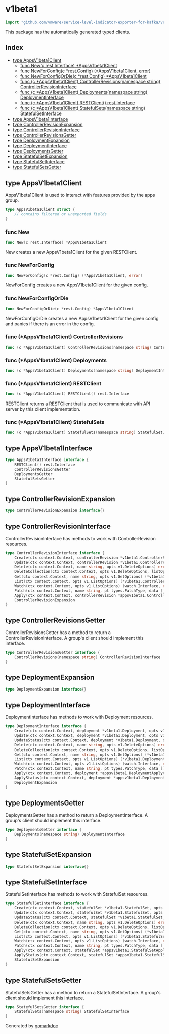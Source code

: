 <!-- Code generated by gomarkdoc. DO NOT EDIT -->

# v1beta1

```go
import "github.com/vmware/service-level-indicator-exporter-for-kafka/vendor/k8s.io/client-go/kubernetes/typed/apps/v1beta1"
```

This package has the automatically generated typed clients.

## Index

- [type AppsV1beta1Client](<#type-appsv1beta1client>)
  - [func New(c rest.Interface) *AppsV1beta1Client](<#func-new>)
  - [func NewForConfig(c *rest.Config) (*AppsV1beta1Client, error)](<#func-newforconfig>)
  - [func NewForConfigOrDie(c *rest.Config) *AppsV1beta1Client](<#func-newforconfigordie>)
  - [func (c *AppsV1beta1Client) ControllerRevisions(namespace string) ControllerRevisionInterface](<#func-appsv1beta1client-controllerrevisions>)
  - [func (c *AppsV1beta1Client) Deployments(namespace string) DeploymentInterface](<#func-appsv1beta1client-deployments>)
  - [func (c *AppsV1beta1Client) RESTClient() rest.Interface](<#func-appsv1beta1client-restclient>)
  - [func (c *AppsV1beta1Client) StatefulSets(namespace string) StatefulSetInterface](<#func-appsv1beta1client-statefulsets>)
- [type AppsV1beta1Interface](<#type-appsv1beta1interface>)
- [type ControllerRevisionExpansion](<#type-controllerrevisionexpansion>)
- [type ControllerRevisionInterface](<#type-controllerrevisioninterface>)
- [type ControllerRevisionsGetter](<#type-controllerrevisionsgetter>)
- [type DeploymentExpansion](<#type-deploymentexpansion>)
- [type DeploymentInterface](<#type-deploymentinterface>)
- [type DeploymentsGetter](<#type-deploymentsgetter>)
- [type StatefulSetExpansion](<#type-statefulsetexpansion>)
- [type StatefulSetInterface](<#type-statefulsetinterface>)
- [type StatefulSetsGetter](<#type-statefulsetsgetter>)


## type AppsV1beta1Client

AppsV1beta1Client is used to interact with features provided by the apps group.

```go
type AppsV1beta1Client struct {
    // contains filtered or unexported fields
}
```

### func New

```go
func New(c rest.Interface) *AppsV1beta1Client
```

New creates a new AppsV1beta1Client for the given RESTClient.

### func NewForConfig

```go
func NewForConfig(c *rest.Config) (*AppsV1beta1Client, error)
```

NewForConfig creates a new AppsV1beta1Client for the given config.

### func NewForConfigOrDie

```go
func NewForConfigOrDie(c *rest.Config) *AppsV1beta1Client
```

NewForConfigOrDie creates a new AppsV1beta1Client for the given config and panics if there is an error in the config.

### func \(\*AppsV1beta1Client\) ControllerRevisions

```go
func (c *AppsV1beta1Client) ControllerRevisions(namespace string) ControllerRevisionInterface
```

### func \(\*AppsV1beta1Client\) Deployments

```go
func (c *AppsV1beta1Client) Deployments(namespace string) DeploymentInterface
```

### func \(\*AppsV1beta1Client\) RESTClient

```go
func (c *AppsV1beta1Client) RESTClient() rest.Interface
```

RESTClient returns a RESTClient that is used to communicate with API server by this client implementation.

### func \(\*AppsV1beta1Client\) StatefulSets

```go
func (c *AppsV1beta1Client) StatefulSets(namespace string) StatefulSetInterface
```

## type AppsV1beta1Interface

```go
type AppsV1beta1Interface interface {
    RESTClient() rest.Interface
    ControllerRevisionsGetter
    DeploymentsGetter
    StatefulSetsGetter
}
```

## type ControllerRevisionExpansion

```go
type ControllerRevisionExpansion interface{}
```

## type ControllerRevisionInterface

ControllerRevisionInterface has methods to work with ControllerRevision resources.

```go
type ControllerRevisionInterface interface {
    Create(ctx context.Context, controllerRevision *v1beta1.ControllerRevision, opts v1.CreateOptions) (*v1beta1.ControllerRevision, error)
    Update(ctx context.Context, controllerRevision *v1beta1.ControllerRevision, opts v1.UpdateOptions) (*v1beta1.ControllerRevision, error)
    Delete(ctx context.Context, name string, opts v1.DeleteOptions) error
    DeleteCollection(ctx context.Context, opts v1.DeleteOptions, listOpts v1.ListOptions) error
    Get(ctx context.Context, name string, opts v1.GetOptions) (*v1beta1.ControllerRevision, error)
    List(ctx context.Context, opts v1.ListOptions) (*v1beta1.ControllerRevisionList, error)
    Watch(ctx context.Context, opts v1.ListOptions) (watch.Interface, error)
    Patch(ctx context.Context, name string, pt types.PatchType, data []byte, opts v1.PatchOptions, subresources ...string) (result *v1beta1.ControllerRevision, err error)
    Apply(ctx context.Context, controllerRevision *appsv1beta1.ControllerRevisionApplyConfiguration, opts v1.ApplyOptions) (result *v1beta1.ControllerRevision, err error)
    ControllerRevisionExpansion
}
```

## type ControllerRevisionsGetter

ControllerRevisionsGetter has a method to return a ControllerRevisionInterface. A group's client should implement this interface.

```go
type ControllerRevisionsGetter interface {
    ControllerRevisions(namespace string) ControllerRevisionInterface
}
```

## type DeploymentExpansion

```go
type DeploymentExpansion interface{}
```

## type DeploymentInterface

DeploymentInterface has methods to work with Deployment resources.

```go
type DeploymentInterface interface {
    Create(ctx context.Context, deployment *v1beta1.Deployment, opts v1.CreateOptions) (*v1beta1.Deployment, error)
    Update(ctx context.Context, deployment *v1beta1.Deployment, opts v1.UpdateOptions) (*v1beta1.Deployment, error)
    UpdateStatus(ctx context.Context, deployment *v1beta1.Deployment, opts v1.UpdateOptions) (*v1beta1.Deployment, error)
    Delete(ctx context.Context, name string, opts v1.DeleteOptions) error
    DeleteCollection(ctx context.Context, opts v1.DeleteOptions, listOpts v1.ListOptions) error
    Get(ctx context.Context, name string, opts v1.GetOptions) (*v1beta1.Deployment, error)
    List(ctx context.Context, opts v1.ListOptions) (*v1beta1.DeploymentList, error)
    Watch(ctx context.Context, opts v1.ListOptions) (watch.Interface, error)
    Patch(ctx context.Context, name string, pt types.PatchType, data []byte, opts v1.PatchOptions, subresources ...string) (result *v1beta1.Deployment, err error)
    Apply(ctx context.Context, deployment *appsv1beta1.DeploymentApplyConfiguration, opts v1.ApplyOptions) (result *v1beta1.Deployment, err error)
    ApplyStatus(ctx context.Context, deployment *appsv1beta1.DeploymentApplyConfiguration, opts v1.ApplyOptions) (result *v1beta1.Deployment, err error)
    DeploymentExpansion
}
```

## type DeploymentsGetter

DeploymentsGetter has a method to return a DeploymentInterface. A group's client should implement this interface.

```go
type DeploymentsGetter interface {
    Deployments(namespace string) DeploymentInterface
}
```

## type StatefulSetExpansion

```go
type StatefulSetExpansion interface{}
```

## type StatefulSetInterface

StatefulSetInterface has methods to work with StatefulSet resources.

```go
type StatefulSetInterface interface {
    Create(ctx context.Context, statefulSet *v1beta1.StatefulSet, opts v1.CreateOptions) (*v1beta1.StatefulSet, error)
    Update(ctx context.Context, statefulSet *v1beta1.StatefulSet, opts v1.UpdateOptions) (*v1beta1.StatefulSet, error)
    UpdateStatus(ctx context.Context, statefulSet *v1beta1.StatefulSet, opts v1.UpdateOptions) (*v1beta1.StatefulSet, error)
    Delete(ctx context.Context, name string, opts v1.DeleteOptions) error
    DeleteCollection(ctx context.Context, opts v1.DeleteOptions, listOpts v1.ListOptions) error
    Get(ctx context.Context, name string, opts v1.GetOptions) (*v1beta1.StatefulSet, error)
    List(ctx context.Context, opts v1.ListOptions) (*v1beta1.StatefulSetList, error)
    Watch(ctx context.Context, opts v1.ListOptions) (watch.Interface, error)
    Patch(ctx context.Context, name string, pt types.PatchType, data []byte, opts v1.PatchOptions, subresources ...string) (result *v1beta1.StatefulSet, err error)
    Apply(ctx context.Context, statefulSet *appsv1beta1.StatefulSetApplyConfiguration, opts v1.ApplyOptions) (result *v1beta1.StatefulSet, err error)
    ApplyStatus(ctx context.Context, statefulSet *appsv1beta1.StatefulSetApplyConfiguration, opts v1.ApplyOptions) (result *v1beta1.StatefulSet, err error)
    StatefulSetExpansion
}
```

## type StatefulSetsGetter

StatefulSetsGetter has a method to return a StatefulSetInterface. A group's client should implement this interface.

```go
type StatefulSetsGetter interface {
    StatefulSets(namespace string) StatefulSetInterface
}
```



Generated by [gomarkdoc](<https://github.com/princjef/gomarkdoc>)
